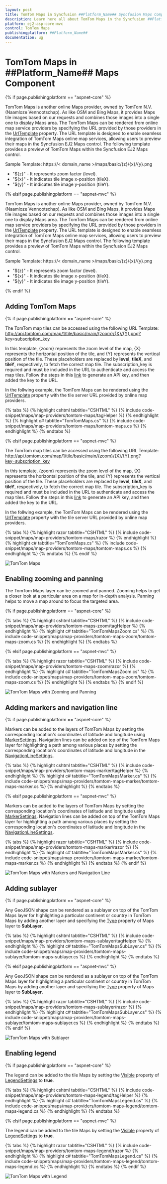 ```yaml
---
layout: post
title: TomTom Maps in Syncfusion ##Platform_Name## Syncfusion Maps Component
description: Learn here all about TomTom Maps in the Syncfusion ##Platform_Name## Maps component and much more details.
platform: ej2-asp-core-mvc
control: TomTom Maps
publishingplatform: ##Platform_Name##
documentation: ug
---
```


# TomTom Maps in ##Platform_Name## Maps Component

{% if page.publishingplatform == "aspnet-core" %}

TomTom Maps is another online Maps provider, owned by TomTom N.V.(Naamloze Vennootschap). As like OSM and Bing Maps, it provides Maps tile images based on our requests and combines those images into a single one to display Maps area. The TomTom Maps can be rendered from online map service providers by specifying the URL provided by those providers in the [UrlTemplate](https://help.syncfusion.com/cr/aspnetcore-js2/Syncfusion.EJ2.Maps.MapsLayer.html#Syncfusion_EJ2_Maps_MapsLayer_UrlTemplate) property. The URL template is designed to enable seamless integration of TomTom Maps online map services, allowing users to preview their maps in the Syncfusion EJ2 Maps control. The following template provides a preview of TomTom Maps within the Syncfusion EJ2 Maps control.

<!-- markdownlint-disable MD034 -->

Sample Template: https://< domain_name >/maps/basic/{z}/{x}/{y}.png

* "${z}" - It represents zoom factor (level).
* "${x}" - It indicates tile image x-position (tileX).
* "${y}" - It indicates tile image y-position (tileY).

{% elsif page.publishingplatform == "aspnet-mvc" %}

TomTom Maps is another online Maps provider, owned by TomTom N.V.(Naamloze Vennootschap). As like OSM and Bing Maps, it provides Maps tile images based on our requests and combines those images into a single one to display Maps area. The TomTom Maps can be rendered from online map service providers by specifying the URL provided by those providers in the [UrlTemplate](https://help.syncfusion.com/cr/aspnetmvc-js2/Syncfusion.EJ2.Maps.MapsLayer.html#Syncfusion_EJ2_Maps_MapsLayer_UrlTemplate) property. The URL template is designed to enable seamless integration of TomTom Maps online map services, allowing users to preview their maps in the Syncfusion EJ2 Maps control. The following template provides a preview of TomTom Maps within the Syncfusion EJ2 Maps control.

<!-- markdownlint-disable MD034 -->

Sample Template: https://< domain_name >/maps/basic/{z}/{x}/{y}.png

* "${z}" - It represents zoom factor (level).
* "${x}" - It indicates tile image x-position (tileX).
* "${y}" - It indicates tile image y-position (tileY).

{% endif %}

## Adding TomTom Maps

{% if page.publishingplatform == "aspnet-core" %}

The TomTom map tiles can be accessed using the following URL Template:
http://api.tomtom.com/map/1/tile/basic/main/{zoom}/{X}/{Y}.png?key=subscription_key

In this template, {zoom} represents the zoom level of the map, {X} represents the horizontal position of the tile, and {Y} represents the vertical position of the tile. These placeholders are replaced by **level**, **tileX**, and **tileY**, respectively, to fetch the correct map tile. The subscription_key is required and must be included in the URL to authenticate and access the map tiles. Follow the steps in this [link](https://www.mapsmarker.com/kb/user-guide/how-tomtom-api) to generate an API key, and then added the key to the URL.

In the follwing example, the TomTom Maps can be rendered using the [UrlTemplate](https://help.syncfusion.com/cr/aspnetcore-js2/Syncfusion.EJ2.Maps.MapsLayer.html#Syncfusion_EJ2_Maps_MapsLayer_UrlTemplate) property with the tile server URL provided by online map providers.

{% tabs %}
{% highlight cshtml tabtitle="CSHTML" %}
{% include code-snippet/maps/map-providers/tomtom-maps/tagHelper %}
{% endhighlight %}
{% highlight c# tabtitle="TomTomMaps.cs" %}
{% include code-snippet/maps/map-providers/tomtom-maps/tomtom-maps.cs %}
{% endhighlight %}
{% endtabs %}

{% elsif page.publishingplatform == "aspnet-mvc" %}

The TomTom map tiles can be accessed using the following URL Template:
http://api.tomtom.com/map/1/tile/basic/main/{zoom}/{X}/{Y}.png?key=subscription_key

In this template, {zoom} represents the zoom level of the map, {X} represents the horizontal position of the tile, and {Y} represents the vertical position of the tile. These placeholders are replaced by **level**, **tileX**, and **tileY**, respectively, to fetch the correct map tile. The subscription_key is required and must be included in the URL to authenticate and access the map tiles. Follow the steps in this [link](https://www.mapsmarker.com/kb/user-guide/how-tomtom-api) to generate an API key, and then added the key to the URL.

In the follwing example, the TomTom Maps can be rendered using the [UrlTemplate](https://help.syncfusion.com/cr/aspnetmvc-js2/Syncfusion.EJ2.Maps.MapsLayer.html#Syncfusion_EJ2_Maps_MapsLayer_UrlTemplate) property with the tile server URL provided by online map providers.

{% tabs %}
{% highlight razor tabtitle="CSHTML" %}
{% include code-snippet/maps/map-providers/tomtom-maps/razor %}
{% endhighlight %}
{% highlight c# tabtitle="TomTomMaps.cs" %}
{% include code-snippet/maps/map-providers/tomtom-maps/tomtom-maps.cs %}
{% endhighlight %}
{% endtabs %}
{% endif %}

![TomTom Maps](../images/MapProviders/TomTom/tomtom-maps.PNG)

## Enabling zooming and panning

The TomTom Maps layer can be zoomed and panned. Zooming helps to get a closer look at a particular area on a map for in-depth analysis. Panning helps to move a map around to focus the targeted area.

{% if page.publishingplatform == "aspnet-core" %}

{% tabs %}
{% highlight cshtml tabtitle="CSHTML" %}
{% include code-snippet/maps/map-providers/tomtom-maps-zoom/tagHelper %}
{% endhighlight %}
{% highlight c# tabtitle="TomTomMapsZoom.cs" %}
{% include code-snippet/maps/map-providers/tomtom-maps-zoom/tomtom-maps-zoom.cs %}
{% endhighlight %}
{% endtabs %}

{% elsif page.publishingplatform == "aspnet-mvc" %}

{% tabs %}
{% highlight razor tabtitle="CSHTML" %}
{% include code-snippet/maps/map-providers/tomtom-maps-zoom/razor %}
{% endhighlight %}
{% highlight c# tabtitle="TomTomMapsZoom.cs" %}
{% include code-snippet/maps/map-providers/tomtom-maps-zoom/tomtom-maps-zoom.cs %}
{% endhighlight %}
{% endtabs %}
{% endif %}

![TomTom Maps with Zooming and Panning](../images/MapProviders/TomTom/tomtom-maps-zooming.gif)

## Adding markers and navigation line

{% if page.publishingplatform == "aspnet-core" %}

Markers can be added to the layers of TomTom Maps by setting the corresponding location's coordinates of latitude and longitude using [MarkerSettings](https://help.syncfusion.com/cr/aspnetcore-js2/Syncfusion.EJ2.Maps.MapsLayer.html#Syncfusion_EJ2_Maps_MapsLayer_MarkerSettings). Navigation lines can be added on top of the TomTom Maps layer for highlighting a path among various places by setting the corresponding location's coordinates of latitude and longitude in the [NavigationLineSettings](https://help.syncfusion.com/cr/aspnetcore-js2/Syncfusion.EJ2.Maps.MapsLayer.html#Syncfusion_EJ2_Maps_MapsLayer_NavigationLineSettings).

{% tabs %}
{% highlight cshtml tabtitle="CSHTML" %}
{% include code-snippet/maps/map-providers/tomtom-maps-marker/tagHelper %}
{% endhighlight %}
{% highlight c# tabtitle="TomTomMapsMarker.cs" %}
{% include code-snippet/maps/map-providers/tomtom-maps-marker/tomtom-maps-marker.cs %}
{% endhighlight %}
{% endtabs %}

{% elsif page.publishingplatform == "aspnet-mvc" %}

Markers can be added to the layers of TomTom Maps by setting the corresponding location's coordinates of latitude and longitude using [MarkerSettings](https://help.syncfusion.com/cr/aspnetmvc-js2/Syncfusion.EJ2.Maps.MapsLayer.html#Syncfusion_EJ2_Maps_MapsLayer_MarkerSettings). Navigation lines can be added on top of the TomTom Maps layer for highlighting a path among various places by setting the corresponding location's coordinates of latitude and longitude in the [NavigationLineSettings](https://help.syncfusion.com/cr/aspnetmvc-js2/Syncfusion.EJ2.Maps.MapsLayer.html#Syncfusion_EJ2_Maps_MapsLayer_NavigationLineSettings).

{% tabs %}
{% highlight razor tabtitle="CSHTML" %}
{% include code-snippet/maps/map-providers/tomtom-maps-marker/razor %}
{% endhighlight %}
{% highlight c# tabtitle="TomTomMapsMarker.cs" %}
{% include code-snippet/maps/map-providers/tomtom-maps-marker/tomtom-maps-marker.cs %}
{% endhighlight %}
{% endtabs %}
{% endif %}

![TomTom Maps with Markers and Navigation Line](../images/MapProviders/TomTom/tomtom-maps-marker-and-line.PNG)

## Adding sublayer

{% if page.publishingplatform == "aspnet-core" %}

Any GeoJSON shape can be rendered as a sublayer on top of the TomTom Maps layer for highlighting a particular continent or country in TomTom Maps by adding another layer and specifying the [Type](https://help.syncfusion.com/cr/aspnetcore-js2/Syncfusion.EJ2.Maps.MapsLayer.html#Syncfusion_EJ2_Maps_MapsLayer_Type) property of Maps layer to **SubLayer**.

{% tabs %}
{% highlight cshtml tabtitle="CSHTML" %}
{% include code-snippet/maps/map-providers/tomtom-maps-sublayer/tagHelper %}
{% endhighlight %}
{% highlight c# tabtitle="TomTomMapsSubLayer.cs" %}
{% include code-snippet/maps/map-providers/tomtom-maps-sublayer/tomtom-maps-sublayer.cs %}
{% endhighlight %}
{% endtabs %}

{% elsif page.publishingplatform == "aspnet-mvc" %}

Any GeoJSON shape can be rendered as a sublayer on top of the TomTom Maps layer for highlighting a particular continent or country in TomTom Maps by adding another layer and specifying the [Type](https://help.syncfusion.com/cr/aspnetmvc-js2/Syncfusion.EJ2.Maps.MapsLayer.html#Syncfusion_EJ2_Maps_MapsLayer_Type) property of Maps layer to **SubLayer**.

{% tabs %}
{% highlight razor tabtitle="CSHTML" %}
{% include code-snippet/maps/map-providers/tomtom-maps-sublayer/razor %}
{% endhighlight %}
{% highlight c# tabtitle="TomTomMapsSubLayer.cs" %}
{% include code-snippet/maps/map-providers/tomtom-maps-sublayer/tomtom-maps-sublayer.cs %}
{% endhighlight %}
{% endtabs %}
{% endif %}

![TomTom Maps with Sublayer](../images/MapProviders/TomTom/tomtom-maps-sublayer.PNG)

## Enabling legend

{% if page.publishingplatform == "aspnet-core" %}

The legend can be added to the tile Maps by setting the [Visible](https://help.syncfusion.com/cr/aspnetcore-js2/Syncfusion.EJ2.Maps.MapsLegendSettings.html#Syncfusion_EJ2_Maps_MapsLegendSettings_Visible) property of [LegendSettings](https://help.syncfusion.com/cr/aspnetcore-js2/Syncfusion.EJ2.Maps.Maps.html#Syncfusion_EJ2_Maps_Maps_LegendSettings) to **true**.

{% tabs %}
{% highlight cshtml tabtitle="CSHTML" %}
{% include code-snippet/maps/map-providers/tomtom-maps-legend/tagHelper %}
{% endhighlight %}
{% highlight c# tabtitle="TomTomMapsLegend.cs" %}
{% include code-snippet/maps/map-providers/tomtom-maps-legend/tomtom-maps-legend.cs %}
{% endhighlight %}
{% endtabs %}

{% elsif page.publishingplatform == "aspnet-mvc" %}

The legend can be added to the tile Maps by setting the [Visible](https://help.syncfusion.com/cr/aspnetmvc-js2/Syncfusion.EJ2.Maps.MapsLegendSettings.html#Syncfusion_EJ2_Maps_MapsLegendSettings_Visible) property of [LegendSettings](https://help.syncfusion.com/cr/aspnetmvc-js2/Syncfusion.EJ2.Maps.Maps.html#Syncfusion_EJ2_Maps_Maps_LegendSettings) to **true**.

{% tabs %}
{% highlight razor tabtitle="CSHTML" %}
{% include code-snippet/maps/map-providers/tomtom-maps-legend/razor %}
{% endhighlight %}
{% highlight c# tabtitle="TomTomMapsLegend.cs" %}
{% include code-snippet/maps/map-providers/tomtom-maps-legend/tomtom-maps-legend.cs %}
{% endhighlight %}
{% endtabs %}
{% endif %}

![TomTom Maps with Legend](../images/MapProviders/TomTom/tomtom-maps-legend.PNG)
